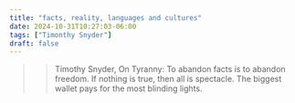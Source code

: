 ```yaml
---
title: "facts, reality, languages and cultures"
date: 2024-10-31T10:27:03-06:00
tags: ["Timonthy Snyder"]
draft: false
---
```


>> Timothy Snyder, On Tyranny: To abandon facts is to abandon freedom. If nothing is true, then all is spectacle. The biggest wallet pays for the most blinding lights.

